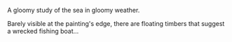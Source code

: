 A gloomy study of the sea in gloomy weather.

Barely visible at the painting's edge, there are floating timbers that suggest a wrecked fishing boat…